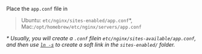 Place the `app.conf` file in 

   > Ubuntu: `etc/nginx/sites-enabled/app.conf`*,  
   > Mac:`/opt/homebrew/etc/nginx/servers/app.conf`
   
_\* Usually, you will create a `.conf` filein `etc/nginx/sites-available/app.conf`, and then use [`ln -s`](https://www.freecodecamp.org/news/linux-ln-how-to-create-a-symbolic-link-in-linux-example-bash-command/) to create a soft link in the `sites-enabled/` folder._